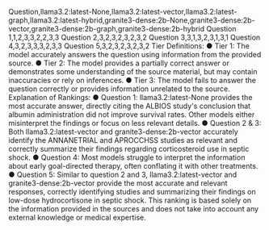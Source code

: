 Question,llama3.2:latest-None,llama3.2:latest-vector,llama3.2:latest-graph,llama3.2:latest-hybrid,granite3-dense:2b-None,granite3-dense:2b-vector,granite3-dense:2b-graph,granite3-dense:2b-hybrid
Question 1,1,2,3,3,2,2,3,3
Question 2,3,2,3,2,3,2,3,2
Question 3,3,1,3,2,3,1,3,1
Question 4,3,2,3,3,3,2,3,3
Question 5,3,2,3,2,3,2,3,2
Tier Definitions:
●
Tier 1: The model accurately answers the question using information from the provided source.
●
Tier 2: The model provides a partially correct answer or demonstrates some understanding of the source material, but may contain inaccuracies or rely on inferences.
●
Tier 3: The model fails to answer the question correctly or provides information unrelated to the source.
Explanation of Rankings:
●
Question 1: llama3.2:latest-None provides the most accurate answer, directly citing the ALBIOS study's conclusion that albumin administration did not improve survival rates. Other models either misinterpret the findings or focus on less relevant details.
●
Question 2 & 3: Both llama3.2:latest-vector and granite3-dense:2b-vector accurately identify the ANNANETRIAL and APROCCHSS studies as relevant and correctly summarize their findings regarding corticosteroid use in septic shock.
●
Question 4: Most models struggle to interpret the information about early goal-directed therapy, often conflating it with other treatments.
●
Question 5: Similar to question 2 and 3, llama3.2:latest-vector and granite3-dense:2b-vector provide the most accurate and relevant responses, correctly identifying studies and summarizing their findings on low-dose hydrocortisone in septic shock.
This ranking is based solely on the information provided in the sources and does not take into account any external knowledge or medical expertise.